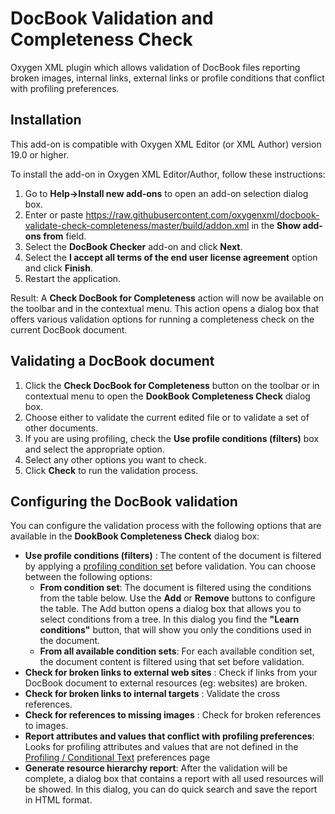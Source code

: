 # DocBook Validation and Completeness Check 
Oxygen XML plugin which allows validation of DocBook files reporting broken images, internal links, external links or profile conditions that conflict with profiling preferences.

## Installation


This add-on is compatible with Oxygen XML Editor (or XML Author) version 19.0 or higher. 

To install the add-on in Oxygen XML Editor/Author, follow these instructions:

1. Go to **Help->Install new add-ons** to open an add-on selection dialog box.
2. Enter or paste https://raw.githubusercontent.com/oxygenxml/docbook-validate-check-completeness/master/build/addon.xml in the **Show add-ons from** field.
3. Select the **DocBook Checker** add-on and click **Next**.
4. Select the **I accept all terms of the end user license agreement** option and click **Finish**.
5. Restart the application.

Result: A **Check DocBook for Completeness** action will now be available on the toolbar and in the contextual menu. This action opens a dialog box that offers various validation options for running a completeness check on the current DocBook document.


## Validating a DocBook document

1. Click the **Check DocBook for Completeness** button on the toolbar or in contextual menu to open the **DookBook Completeness Check** dialog box.
2. Choose either to validate the current edited file or to validate a set of other documents.
3. If you are using profiling, check the **Use profile conditions (filters)** box and select the appropriate option.
4. Select any other options you want to check.
5. Click **Check** to run the validation process.

## Configuring the DocBook validation
You can configure the validation process with the following options that are available in the **DookBook Completeness Check** dialog box:

* **Use profile conditions (filters)** :
The content of the document is filtered by applying a [profiling condition set](https://www.oxygenxml.com/doc/versions/19.0/ug-author/topics/preferences-profiling-conditions.html#preferences-profiling-conditions) before validation. 
You can choose between the following options:
   + **From condition set**: The document is filtered using the conditions from the table below. Use the **Add** or **Remove** buttons to configure the table. The Add button opens a dialog box that allows you to select conditions from a tree. In this dialog you find the **"Learn conditions"** button, that will show you only the conditions used in the document.
  + **From all available condition sets**:  For each available condition set, the document content is filtered using that set before validation.
* **Check for broken links to external web sites** : Check if links from your DocBook document to external resources (eg: websites) are broken.
* **Check for broken links to internal targets** : Validate the cross references.
* **Check for references to missing images** : Check for broken references to images.
* **Report attributes and values that conflict with profiling preferences**:
Looks for profiling attributes and values that are not defined in the [Profiling / Conditional Text](https://www.oxygenxml.com/doc/versions/19.0/ug-author/topics/preferences-profiling-conditions.html#preferences-profiling-conditions) preferences page
* **Generate resource hierarchy report**: After the validation will be complete, a dialog box that contains a report with all used resources will be showed. In this dialog, you can do quick search and save the report in HTML format.   

